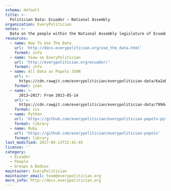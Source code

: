 ```yaml
---
schema: default
title: >-
  Politician Data: Ecuador — National Assembly
organization: EveryPolitician
notes: >-
  Data on the people within the National Assembly legislature of Ecuador.
resources:
  - name: How To Use The Data
    url: 'http://docs.everypolitician.org/use_the_data.html'
    format: info
  - name: View on EveryPolitician
    url: 'http://everypolitician.org/ecuador/'
    format: info
  - name: All Data as Popolo JSON
    url: >-
      https://cdn.rawgit.com/everypolitician/everypolitician-data/6a2abb42afebe49ef1fd6c6cd1c5c458b6967307/data/Ecuador/Asamblea/ep-popolo-v1.0.json
    format: json
  - name: >-
      2013–2017: From 2013-05-14
    url: >-
      https://cdn.rawgit.com/everypolitician/everypolitician-data/799d41931171634360e6e993af62376ed26fc444/data/Ecuador/Asamblea/term-2013.csv
    format: csv
  - name: Python
    url: 'https://github.com/everypolitician/everypolitician-popolo-python'
    format: library
  - name: Ruby
    url: 'https://github.com/everypolitician/everypolitician-popolo'
    format: library
last_modified: 2017-04-13T22:41:45
license: ''
category:
  - Ecuador
  - People
  - Groups & Bodies
maintainer: EveryPolitician
maintainer_email: team@everypolitician.org
more_info: http://docs.everypolitician.org
---
```

